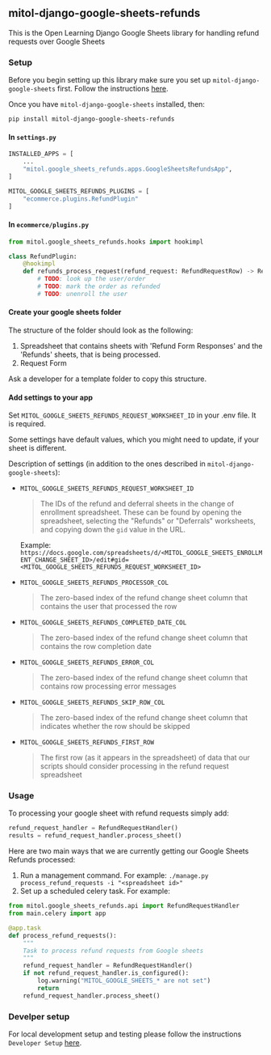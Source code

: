mitol-django-google-sheets-refunds
---

This is the Open Learning Django Google Sheets library for handling refund requests over Google Sheets
### Setup
Before you begin setting up this library make sure you set up `mitol-django-google-sheets` first. Follow the instructions [here](https://github.com/mitodl/ol-django/blob/85bea3ec5da01180ef943deb89b14d1463eb7c21/src/mitol/google_sheets/README.md).

Once you have `mitol-django-google-sheets` installed, then:

`pip install mitol-django-google-sheets-refunds`

#### In `settings.py`

```python
INSTALLED_APPS = [
    ...
    "mitol.google_sheets_refunds.apps.GoogleSheetsRefundsApp",
]
```


```python
MITOL_GOOGLE_SHEETS_REFUNDS_PLUGINS = [
    "ecommerce.plugins.RefundPlugin"
]
```

#### In `ecommerce/plugins.py`
```python
from mitol.google_sheets_refunds.hooks import hookimpl

class RefundPlugin:
    @hookimpl
    def refunds_process_request(refund_request: RefundRequestRow) -> RefundResult:
        # TODO: look up the user/order
        # TODO: mark the order as refunded
        # TODO: unenroll the user
```

#### Create your google sheets folder
The structure of the folder should look as the following:

1. Spreadsheet that contains sheets with 'Refund Form Responses' and the 'Refunds' sheets, that is being processed.
2. Request Form

Ask a developer for a template folder to copy this structure.


#### Add settings to your app

Set `MITOL_GOOGLE_SHEETS_REFUNDS_REQUEST_WORKSHEET_ID` in your .env file. It is required.

Some settings have default values, which you might need to update, if your sheet is different.

Description of settings (in addition to the ones described in `mitol-django-google-sheets`):

- `MITOL_GOOGLE_SHEETS_REFUNDS_REQUEST_WORKSHEET_ID`
  > The IDs of the refund and deferral sheets in the change of enrollment spreadsheet. These can
    be found by opening the spreadsheet, selecting the "Refunds" or "Deferrals" worksheets, and
    copying down the `gid` value in the URL.
    
    Example:
    `https://docs.google.com/spreadsheets/d/<MITOL_GOOGLE_SHEETS_ENROLLMENT_CHANGE_SHEET_ID>/edit#gid=<MITOL_GOOGLE_SHEETS_REFUNDS_REQUEST_WORKSHEET_ID>`


- `MITOL_GOOGLE_SHEETS_REFUNDS_PROCESSOR_COL` 
  > The zero-based index of the refund change sheet column that contains the user that processed the row

- `MITOL_GOOGLE_SHEETS_REFUNDS_COMPLETED_DATE_COL`
  > The zero-based index of the refund change sheet column that contains the row completion date

- `MITOL_GOOGLE_SHEETS_REFUNDS_ERROR_COL`
  > The zero-based index of the refund change sheet column that contains row processing error messages

- `MITOL_GOOGLE_SHEETS_REFUNDS_SKIP_ROW_COL`
  > The zero-based index of the refund change sheet column that indicates whether the row should be skipped

- `MITOL_GOOGLE_SHEETS_REFUNDS_FIRST_ROW`
  > The first row (as it appears in the spreadsheet) of data that our scripts should consider processing in the refund request spreadsheet


### Usage
To processing your google sheet with refund requests simply add:
```python
refund_request_handler = RefundRequestHandler()
results = refund_request_handler.process_sheet()
```


Here are two main ways that we are currently getting our Google Sheets Refunds processed:

1. Run a management command. For example:
`./manage.py process_refund_requests -i "<spreadsheet id>"`
2. Set up a scheduled celery task. For example:
```python
from mitol.google_sheets_refunds.api import RefundRequestHandler
from main.celery import app

@app.task
def process_refund_requests():
    """
    Task to process refund requests from Google sheets
    """
    refund_request_handler = RefundRequestHandler()
    if not refund_request_handler.is_configured():
        log.warning("MITOL_GOOGLE_SHEETS_* are not set")
        return
    refund_request_handler.process_sheet()
```

### Develper setup
For local development setup and testing please follow the instructions `Developer Setup` [here](https://github.com/mitodl/ol-django/blob/85bea3ec5da01180ef943deb89b14d1463eb7c21/src/mitol/google_sheets/README.md#developer-setup).